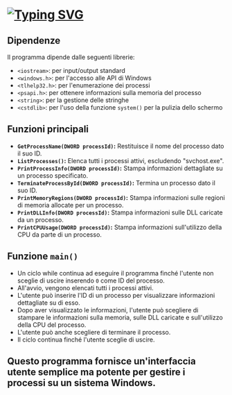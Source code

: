 # [![Typing SVG](https://readme-typing-svg.demolab.com?font=Fira+Code&weight=800&size=23&pause=1000&color=0BC9F7&random=false&width=435&lines=Simple+TaskManger+In+C%2B%2B)](https://git.io/typing-svg)

## Dipendenze
Il programma dipende dalle seguenti librerie:

- `<iostream>`: per input/output standard
- `<windows.h>`: per l'accesso alle API di Windows
- `<tlhelp32.h>`: per l'enumerazione dei processi
- `<psapi.h>`: per ottenere informazioni sulla memoria del processo
- `<string>`: per la gestione delle stringhe
- `<cstdlib>`: per l'uso della funzione `system()` per la pulizia dello schermo

## Funzioni principali

- **`GetProcessName(DWORD processId)`:** Restituisce il nome del processo dato il suo ID.
- **`ListProcesses()`:** Elenca tutti i processi attivi, escludendo "svchost.exe".
- **`PrintProcessInfo(DWORD processId)`:** Stampa informazioni dettagliate su un processo specificato.
- **`TerminateProcessById(DWORD processId)`:** Termina un processo dato il suo ID.
- **`PrintMemoryRegions(DWORD processId)`:** Stampa informazioni sulle regioni di memoria allocate per un processo.
- **`PrintDLLInfo(DWORD processId)`:** Stampa informazioni sulle DLL caricate da un processo.
- **`PrintCPUUsage(DWORD processId)`:** Stampa informazioni sull'utilizzo della CPU da parte di un processo.

## Funzione `main()`
- Un ciclo while continua ad eseguire il programma finché l'utente non sceglie di uscire inserendo `0` come ID del processo.
- All'avvio, vengono elencati tutti i processi attivi.
- L'utente può inserire l'ID di un processo per visualizzare informazioni dettagliate su di esso.
- Dopo aver visualizzato le informazioni, l'utente può scegliere di stampare le informazioni sulla memoria, sulle DLL caricate e sull'utilizzo della CPU del processo.
- L'utente può anche scegliere di terminare il processo.
- Il ciclo continua finché l'utente sceglie di uscire.

## Questo programma fornisce un'interfaccia utente semplice ma potente per gestire i processi su un sistema Windows.





